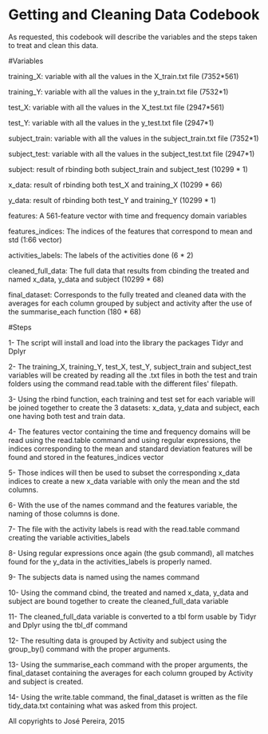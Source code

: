 # Getting and Cleaning Data Codebook

As requested, this codebook will describe the variables and the steps taken to treat and clean this data.

#Variables

training_X: variable with all the values in the X_train.txt file (7352*561)

training_Y: variable with all the values in the y_train.txt file (7532*1)

test_X: variable with all the values in the X_test.txt file (2947*561)

test_Y: variable with all the values in the y_test.txt file (2947*1)

subject_train: variable with all the values in the subject_train.txt file (7352*1)

subject_test: variable with all the values in the subject_test.txt file (2947*1)

subject: result of rbinding both subject_train and subject_test (10299 * 1)

x_data: result of rbinding both test_X and training_X (10299 * 66)

y_data: result of rbinding both test_Y and training_Y (10299 * 1)

features: A 561-feature vector with time and frequency domain variables

features_indices: The indices of the features that correspond to mean and std (1:66 vector)

activities_labels: The labels of the activities done (6 * 2)

cleaned_full_data: The full data that results from cbinding the treated and named x_data, y_data and subject (10299 * 68)

final_dataset: Corresponds to the fully treated and cleaned data with the averages for each column grouped by subject and activity after the use of the summarise_each function (180 * 68)


#Steps

1- The script will install and load into the library the packages Tidyr and Dplyr

2- The training_X, training_Y, test_X, test_Y, subject_train and subject_test variables will be created by reading all the .txt files in both the test and train folders using the command read.table with the different files' filepath.

3- Using the rbind function, each training and test set for each variable will be joined together to create the 3 datasets: x_data, y_data and subject, each one having both test and train data.

4- The features vector containing the time and frequency domains will be read using the read.table command and using regular expressions, the indices corresponding to the mean and standard deviation features will be found and stored in the features_indices vector

5- Those indices will then be used to subset the corresponding x_data indices to create a new x_data variable with only the mean and the std columns.

6- With the use of the names command and the features variable, the naming of those columns is done.

7- The file with the activity labels is read with the read.table command creating the variable activities_labels

8- Using regular expressions once again (the gsub command), all matches found for the y_data in the activities_labels is properly named.

9- The subjects data is named using the names command

10- Using the command cbind, the treated and named x_data, y_data and subject are bound together to create the cleaned_full_data variable

11- The cleaned_full_data variable is converted to a tbl form usable by Tidyr and Dplyr using the tbl_df command

12- The resulting data is grouped by Activity and subject using the group_by() command with the proper arguments.

13- Using the summarise_each command with the proper arguments, the final_dataset containing the averages for each column grouped by Activity and subject is created.

14- Using the write.table command, the final_dataset is written as the file tidy_data.txt containing what was asked from this project.

All copyrights to José Pereira, 2015




